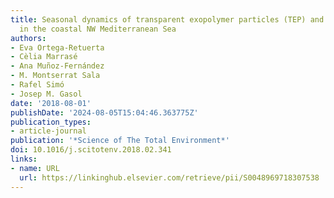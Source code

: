 ```yaml
---
title: Seasonal dynamics of transparent exopolymer particles (TEP) and their drivers
  in the coastal NW Mediterranean Sea
authors:
- Eva Ortega-Retuerta
- Cèlia Marrasé
- Ana Muñoz-Fernández
- M. Montserrat Sala
- Rafel Simó
- Josep M. Gasol
date: '2018-08-01'
publishDate: '2024-08-05T15:04:46.363775Z'
publication_types:
- article-journal
publication: '*Science of The Total Environment*'
doi: 10.1016/j.scitotenv.2018.02.341
links:
- name: URL
  url: https://linkinghub.elsevier.com/retrieve/pii/S0048969718307538
---
```

